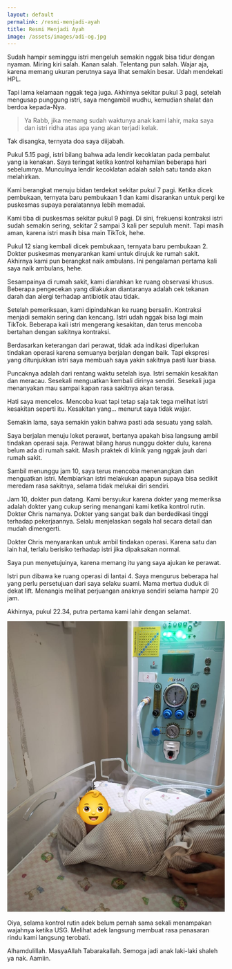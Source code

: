 ```yaml
---
layout: default
permalink: /resmi-menjadi-ayah
title: Resmi Menjadi Ayah
image: /assets/images/adi-og.jpg
---
```

Sudah hampir seminggu istri mengeluh semakin nggak bisa tidur dengan nyaman. Miring kiri salah. Kanan salah. Telentang pun salah. Wajar aja, karena memang ukuran perutnya saya lihat semakin besar. Udah mendekati HPL.

Tapi lama kelamaan nggak tega juga. Akhirnya sekitar pukul 3 pagi, setelah mengusap punggung istri, saya mengambil wudhu, kemudian shalat dan berdoa kepada-Nya.

> Ya Rabb, jika memang sudah waktunya anak kami lahir, maka saya dan istri ridha atas apa yang akan terjadi kelak.

Tak disangka, ternyata doa saya diijabah.

Pukul 5.15 pagi, istri bilang bahwa ada lendir kecoklatan pada pembalut yang ia kenakan. Saya teringat ketika kontrol kehamilan beberapa hari sebelumnya. Munculnya lendir kecoklatan adalah salah satu tanda akan melahirkan.

Kami berangkat menuju bidan terdekat sekitar pukul 7 pagi. Ketika dicek pembukaan, ternyata baru pembukaan 1 dan kami disarankan untuk pergi ke puskesmas supaya peralatannya lebih memadai.

Kami tiba di puskesmas sekitar pukul 9 pagi. Di sini, frekuensi kontraksi istri sudah semakin sering, sekitar 2 sampai 3 kali per sepuluh menit. Tapi masih aman, karena istri masih bisa main TikTok, hehe.

Pukul 12 siang kembali dicek pembukaan, ternyata baru pembukaan 2. Dokter puskesmas menyarankan kami untuk dirujuk ke rumah sakit. Akhirnya kami pun berangkat naik ambulans. Ini pengalaman pertama kali saya naik ambulans, hehe.

Sesampainya di rumah sakit, kami diarahkan ke ruang observasi khusus. Beberapa pengecekan yang dilakukan diantaranya adalah cek tekanan darah dan alergi terhadap antibiotik atau tidak.

Setelah pemeriksaan, kami dipindahkan ke ruang bersalin. Kontraksi menjadi semakin sering dan kencang. Istri udah nggak bisa lagi main TikTok. Beberapa kali istri mengerang kesakitan, dan terus mencoba bertahan dengan sakitnya kontraksi.

Berdasarkan keterangan dari perawat, tidak ada indikasi diperlukan tindakan operasi karena semuanya berjalan dengan baik. Tapi ekspresi yang ditunjukkan istri saya membuah saya yakin sakitnya pasti luar biasa.

Puncaknya adalah dari rentang waktu setelah isya. Istri semakin kesakitan dan meracau. Sesekali menguatkan kembali dirinya sendiri. Sesekali juga menanyakan mau sampai kapan rasa sakitnya akan terasa.

Hati saya mencelos. Mencoba kuat tapi tetap saja tak tega melihat istri kesakitan seperti itu. Kesakitan yang... menurut saya tidak wajar.

Semakin lama, saya semakin yakin bahwa pasti ada sesuatu yang salah.

Saya berjalan menuju loket perawat, bertanya apakah bisa langsung ambil tindakan operasi saja. Perawat bilang harus nunggu dokter dulu, karena belum ada di rumah sakit. Masih praktek di klinik yang nggak jauh dari rumah sakit.

Sambil menunggu jam 10, saya terus mencoba menenangkan dan menguatkan istri. Membiarkan istri melakukan apapun supaya bisa sedikit meredam rasa sakitnya, selama tidak melukai diri sendiri.

Jam 10, dokter pun datang. Kami bersyukur karena dokter yang memeriksa adalah dokter yang cukup sering menangani kami ketika kontrol rutin. Dokter Chris namanya. Dokter yang sangat baik dan berdedikasi tinggi terhadap pekerjaannya. Selalu menjelaskan segala hal secara detail dan mudah dimengerti.

Dokter Chris menyarankan untuk ambil tindakan operasi. Karena satu dan lain hal, terlalu berisiko terhadap istri jika dipaksakan normal.

Saya pun menyetujuinya, karena memang itu yang saya ajukan ke perawat.

Istri pun dibawa ke ruang operasi di lantai 4. Saya mengurus beberapa hal yang perlu persetujuan dari saya selaku suami. Mama mertua duduk di dekat lift. Menangis melihat perjuangan anaknya sendiri selama hampir 20 jam.

Akhirnya, pukul 22.34, putra pertama kami lahir dengan selamat.

![My Little Boy](/assets/images/2023/01/my-little-boy.jpeg)

Oiya, selama kontrol rutin adek belum pernah sama sekali menampakan wajahnya ketika USG. Melihat adek langsung membuat rasa penasaran rindu kami langsung terobati.

Alhamdulillah. MasyaAllah Tabarakallah. Semoga jadi anak laki-laki shaleh ya nak. Aamiin.
